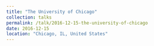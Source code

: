```yaml
---
title: "The University of Chicago"
collection: talks
permalink: /talk/2016-12-15-the-university-of-chicago
date: 2016-12-15
location: "Chicago, IL, United States"
---
```

